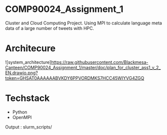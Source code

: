 # COMP90024_Assignment_1
Cluster and Cloud Computing Project. Using MPI to calculate language meta data of a large number of tweets with HPC.

# Architecure
![system_architecture]https://raw.githubusercontent.com/Blackmesa-Canteen/COMP90024_Assignment_1/master/doc/plan_for_cluster_ass1_v_2_EN.drawio.png?token=GHSAT0AAAAAABVKDY6PPVORDMKS7HCC45WIYVG4ZGQ

# Techstack
- Python
- OpenMPI

Output : slurm_scripts/
